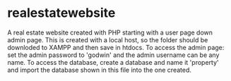 # realestatewebsite
A real estate website created with PHP starting with a user page down admin page. This is created with a local host, so the folder should be downloded to XAMPP and then save in htdocs.
To access the admin page: set the admin password to 'godwin' and the admin username can be any name.
To access the database, create a database and name it 'property' and import the database shown in this file into the one created.

